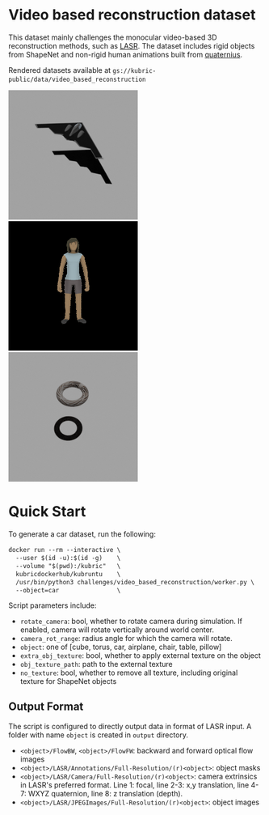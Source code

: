 # Video based reconstruction dataset

This dataset mainly challenges the monocular video-based 3D reconstruction methods, such as [LASR](https://github.com/google/lasr). The dataset includes rigid objects from ShapeNet and non-rigid human animations built from [quaternius](https://quaternius.com).

Rendered datasets available at `gs://kubric-public/data/video_based_reconstruction`

![](images/airplane-rot-obj.gif)
![](images/human-2.gif)
![](images/textured-torus.gif)

# Quick Start

To generate a car dataset, run the following:

```
docker run --rm --interactive \
  --user $(id -u):$(id -g)    \
  --volume "$(pwd):/kubric"   \
  kubricdockerhub/kubruntu    \
  /usr/bin/python3 challenges/video_based_reconstruction/worker.py \
  --object=car                \
```

Script parameters include:
- `rotate_camera`: bool, whether to rotate camera during simulation. If enabled, camera will rotate vertically around world center.
- `camera_rot_range`: radius angle for which the camera will rotate.
- `object`: one of [cube, torus, car, airplane, chair, table, pillow]
- `extra_obj_texture`: bool, whether to apply external texture on the object
- `obj_texture_path`: path to the external texture
- `no_texture`: bool, whether to remove all texture, including original texture for ShapeNet objects

## Output Format

The script is configured to directly output data in format of LASR input. A folder with name `object` is created in `output` directory.
- `<object>/FlowBW`, `<object>/FlowFW`: backward and forward optical flow images
- `<object>/LASR/Annotations/Full-Resolution/(r)<object>`: object masks
- `<object>/LASR/Camera/Full-Resolution/(r)<object>`: camera extrinsics in LASR's preferred format. Line 1: focal, line 2-3: x,y translation, line 4-7: WXYZ quaternion, line 8: z translation (depth).
- `<object>/LASR/JPEGImages/Full-Resolution/(r)<object>`: object images
